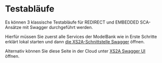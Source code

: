 # Testabläufe

Es können 3 klassische Testabläufe für REDIRECT und EMBEDDED SCA-Ansätze mit Swagger durchgeführt werden.

Hierfür müssen Sie zuerst alle Services der ModelBank wie in Erste Schritte erklärt lokal starten und dann [die XS2A-Schnittstelle Swagger](http://localhost:8089/swagger-ui.html) öffnen.

Alternativ können Sie diese Seite in der Cloud unter <a href="#" id="XS2AInterfaceSwagger">XS2A Swagger UI</a> öffnen.
